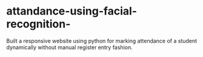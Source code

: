 # attandance-using-facial-recognition-
Built a responsive website using python for marking attendance of a student dynamically
without manual register entry fashion.
